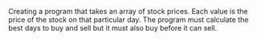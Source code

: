 Creating a program that takes an array of stock prices. Each value
is the price of the stock on that particular day. The program must calculate
the best days to buy and sell but it must also buy before it can sell.
